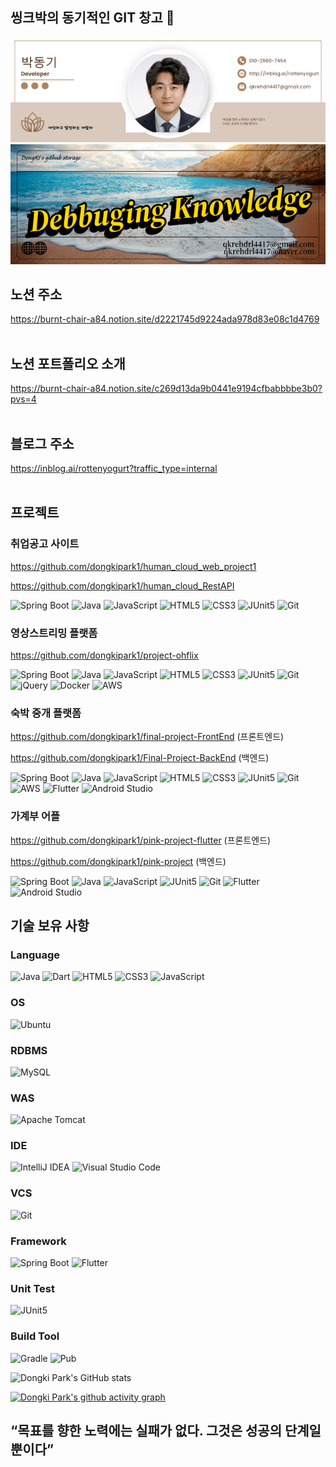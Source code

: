 ## 씽크박의 동기적인 GIT 창고 👋

<img src="./박동기%20소개배너.png" alt="박동기 소개배너" width="600"/>
<img src="./DK%20github.png" alt="DK github" width="600"/>


<!--
**dongkipark1/dongkipark1** is a ✨ _special_ ✨ repository because its `README.md` (this file) appears on your GitHub profile.

Here are some ideas to get you started:

- 🔭 I’m currently working on ...
- 🌱 I’m currently learning ...
- 👯 I’m looking to collaborate on ...
- 🤔 I’m looking for help with ...
- 💬 Ask me about ...
- 📫 How to reach me: ...
- 😄 Pronouns: ...
- ⚡ Fun fact: ...
-->
## 노션 주소
https://burnt-chair-a84.notion.site/d2221745d9224ada978d83e08c1d4769
<br>
<br>
## 노션 포트폴리오 소개
https://burnt-chair-a84.notion.site/c269d13da9b0441e9194cfbabbbbe3b0?pvs=4
<br>
<br>
## 블로그 주소
https://inblog.ai/rottenyogurt?traffic_type=internal
<br>
<br>
## 프로젝트
### 취업공고 사이트
https://github.com/dongkipark1/human_cloud_web_project1

https://github.com/dongkipark1/human_cloud_RestAPI

![Spring Boot](https://img.shields.io/badge/Spring%20Boot-%236DB33F.svg?style=for-the-badge&logo=spring-boot&logoColor=white)
![Java](https://img.shields.io/badge/Java-%23ED8B00.svg?style=for-the-badge&logo=java&logoColor=white)
![JavaScript](https://img.shields.io/badge/JavaScript-%23F7DF1E.svg?style=for-the-badge&logo=javascript&logoColor=black)
![HTML5](https://img.shields.io/badge/HTML5-%23E34F26.svg?style=for-the-badge&logo=html5&logoColor=white)
![CSS3](https://img.shields.io/badge/CSS3-%231572B6.svg?style=for-the-badge&logo=css3&logoColor=white)
![JUnit5](https://img.shields.io/badge/JUnit5-25A162?style=for-the-badge&logo=junit5&logoColor=white)
![Git](https://img.shields.io/badge/Git-%23F05033.svg?style=for-the-badge&logo=git&logoColor=white)

### 영상스트리밍 플랫폼
https://github.com/dongkipark1/project-ohflix

![Spring Boot](https://img.shields.io/badge/Spring%20Boot-%236DB33F.svg?style=for-the-badge&logo=spring-boot&logoColor=white)
![Java](https://img.shields.io/badge/Java-%23ED8B00.svg?style=for-the-badge&logo=java&logoColor=white)
![JavaScript](https://img.shields.io/badge/JavaScript-%23F7DF1E.svg?style=for-the-badge&logo=javascript&logoColor=black)
![HTML5](https://img.shields.io/badge/HTML5-%23E34F26.svg?style=for-the-badge&logo=html5&logoColor=white)
![CSS3](https://img.shields.io/badge/CSS3-%231572B6.svg?style=for-the-badge&logo=css3&logoColor=white)
![JUnit5](https://img.shields.io/badge/JUnit5-25A162?style=for-the-badge&logo=junit5&logoColor=white)
![Git](https://img.shields.io/badge/Git-%23F05033.svg?style=for-the-badge&logo=git&logoColor=white)
![jQuery](https://img.shields.io/badge/jQuery-0769AD?style=for-the-badge&logo=jquery&logoColor=white)
![Docker](https://img.shields.io/badge/Docker-2496ED?style=for-the-badge&logo=docker&logoColor=white)
![AWS](https://img.shields.io/badge/AWS-232F3E?style=for-the-badge&logo=amazon-aws&logoColor=white)

### 숙박 중개 플랫폼
https://github.com/dongkipark1/final-project-FrontEnd (프론트엔드)

https://github.com/dongkipark1/Final-Project-BackEnd (백엔드)

![Spring Boot](https://img.shields.io/badge/Spring%20Boot-%236DB33F.svg?style=for-the-badge&logo=spring-boot&logoColor=white)
![Java](https://img.shields.io/badge/Java-%23ED8B00.svg?style=for-the-badge&logo=java&logoColor=white)
![JavaScript](https://img.shields.io/badge/JavaScript-%23F7DF1E.svg?style=for-the-badge&logo=javascript&logoColor=black)
![HTML5](https://img.shields.io/badge/HTML5-%23E34F26.svg?style=for-the-badge&logo=html5&logoColor=white)
![CSS3](https://img.shields.io/badge/CSS3-%231572B6.svg?style=for-the-badge&logo=css3&logoColor=white)
![JUnit5](https://img.shields.io/badge/JUnit5-25A162?style=for-the-badge&logo=junit5&logoColor=white)
![Git](https://img.shields.io/badge/Git-%23F05033.svg?style=for-the-badge&logo=git&logoColor=white)
![AWS](https://img.shields.io/badge/AWS-232F3E?style=for-the-badge&logo=amazon-aws&logoColor=white)
![Flutter](https://img.shields.io/badge/Flutter-%2302569B.svg?style=for-the-badge&logo=flutter&logoColor=white)
![Android Studio](https://img.shields.io/badge/Android%20Studio-3DDC84?style=for-the-badge&logo=android-studio&logoColor=white)


### 가계부 어플
https://github.com/dongkipark1/pink-project-flutter (프론트엔드)

https://github.com/dongkipark1/pink-project (백엔드)

![Spring Boot](https://img.shields.io/badge/Spring%20Boot-%236DB33F.svg?style=for-the-badge&logo=spring-boot&logoColor=white)
![Java](https://img.shields.io/badge/Java-%23ED8B00.svg?style=for-the-badge&logo=java&logoColor=white)
![JavaScript](https://img.shields.io/badge/JavaScript-%23F7DF1E.svg?style=for-the-badge&logo=javascript&logoColor=black)
![JUnit5](https://img.shields.io/badge/JUnit5-25A162?style=for-the-badge&logo=junit5&logoColor=white)
![Git](https://img.shields.io/badge/Git-%23F05033.svg?style=for-the-badge&logo=git&logoColor=white)
![Flutter](https://img.shields.io/badge/Flutter-%2302569B.svg?style=for-the-badge&logo=flutter&logoColor=white)
![Android Studio](https://img.shields.io/badge/Android%20Studio-3DDC84?style=for-the-badge&logo=android-studio&logoColor=white)

## 기술 보유 사항

### Language
![Java](https://img.shields.io/badge/Java-%23ED8B00.svg?style=for-the-badge&logo=java&logoColor=white)
![Dart](https://img.shields.io/badge/Dart-%230175C2.svg?style=for-the-badge&logo=dart&logoColor=white)
![HTML5](https://img.shields.io/badge/HTML5-%23E34F26.svg?style=for-the-badge&logo=html5&logoColor=white)
![CSS3](https://img.shields.io/badge/CSS3-%231572B6.svg?style=for-the-badge&logo=css3&logoColor=white)
![JavaScript](https://img.shields.io/badge/JavaScript-%23F7DF1E.svg?style=for-the-badge&logo=javascript&logoColor=black)

### OS
![Ubuntu](https://img.shields.io/badge/Ubuntu-E95420?style=for-the-badge&logo=ubuntu&logoColor=white)

### RDBMS
![MySQL](https://img.shields.io/badge/MySQL-%2300f.svg?style=for-the-badge&logo=mysql&logoColor=white)

### WAS
![Apache Tomcat](https://img.shields.io/badge/Apache%20Tomcat-%23F8DC75.svg?style=for-the-badge&logo=apache-tomcat&logoColor=black)

### IDE
![IntelliJ IDEA](https://img.shields.io/badge/IntelliJ%20IDEA-000000.svg?style=for-the-badge&logo=intellij-idea&logoColor=white)
![Visual Studio Code](https://img.shields.io/badge/VS%20Code-007ACC.svg?style=for-the-badge&logo=visual-studio-code&logoColor=white)

### VCS
![Git](https://img.shields.io/badge/Git-%23F05033.svg?style=for-the-badge&logo=git&logoColor=white)

### Framework
![Spring Boot](https://img.shields.io/badge/Spring%20Boot-%236DB33F.svg?style=for-the-badge&logo=spring-boot&logoColor=white)
![Flutter](https://img.shields.io/badge/Flutter-%2302569B.svg?style=for-the-badge&logo=flutter&logoColor=white)

### Unit Test
![JUnit5](https://img.shields.io/badge/JUnit5-25A162?style=for-the-badge&logo=junit5&logoColor=white)

### Build Tool
![Gradle](https://img.shields.io/badge/Gradle-02303A?style=for-the-badge&logo=gradle&logoColor=white)
![Pub](https://img.shields.io/badge/Dart%20Pub-0175C2?style=for-the-badge&logo=dart&logoColor=white)


![Dongki Park's GitHub stats](https://github-readme-stats.vercel.app/api?username=dongkipark1&show_icons=true&theme=dark)

[![Dongki Park's github activity graph](https://github-readme-activity-graph.vercel.app/graph?username=dongkipark1&theme=dracula)](https://github.com/ashutosh00710/github-readme-activity-graph)

 ## “목표를 향한 노력에는 실패가 없다. 그것은 성공의 단계일 뿐이다”

